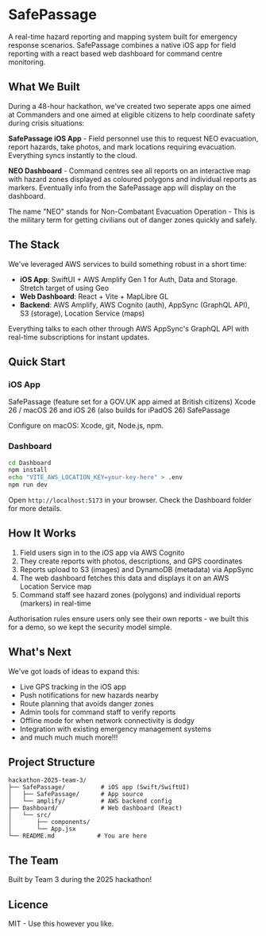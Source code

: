 # SafePassage

A real-time hazard reporting and mapping system built for emergency response scenarios. SafePassage combines a native iOS app for field reporting with a react based web dashboard for command centre monitoring.

## What We Built

During a 48-hour hackathon, we've created two seperate apps one aimed at Commanders and one aimed at eligible citizens to help coordinate safety during crisis situations:

**SafePassage iOS App** - Field personnel use this to request NEO evacuation, report hazards, take photos, and mark locations requiring evacuation. Everything syncs instantly to the cloud.

**NEO Dashboard** - Command centres see all reports on an interactive map with hazard zones displayed as coloured polygons and individual reports as markers. Eventually info from the SafePassage app will display on the dashboard.

The name "NEO" stands for Non-Combatant Evacuation Operation - This is the military term for getting civilians out of danger zones quickly and safely.

## The Stack

We've leveraged AWS services to build something robust in a short time:

- **iOS App**: SwiftUI + AWS Amplify Gen 1 for Auth, Data and Storage. Stretch target of using Geo
- **Web Dashboard**: React + Vite + MapLibre GL
- **Backend**: AWS Amplify, AWS Cognito (auth), AppSync (GraphQL API), S3 (storage), Location Service (maps)

Everything talks to each other through AWS AppSync's GraphQL API with real-time subscriptions for instant updates.

## Quick Start

### iOS App


SafePassage (feature set for a GOV.UK app aimed at British citizens)
Xcode 26 / macOS 26 and iOS 26 (also builds for iPadOS 26)
SafePassage

Configure on macOS: Xcode, git, Node.js, npm.


### Dashboard

```bash
cd Dashboard
npm install
echo "VITE_AWS_LOCATION_KEY=your-key-here" > .env
npm run dev
```

Open `http://localhost:5173` in your browser. Check the Dashboard folder for more details.

## How It Works

1. Field users sign in to the iOS app via AWS Cognito
2. They create reports with photos, descriptions, and GPS coordinates
3. Reports upload to S3 (images) and DynamoDB (metadata) via AppSync
4. The web dashboard fetches this data and displays it on an AWS Location Service map
5. Command staff see hazard zones (polygons) and individual reports (markers) in real-time

Authorisation rules ensure users only see their own reports - we built this for a demo, so we kept the security model simple.

## What's Next

We've got loads of ideas to expand this:

- Live GPS tracking in the iOS app
- Push notifications for new hazards nearby
- Route planning that avoids danger zones
- Admin tools for command staff to verify reports
- Offline mode for when network connectivity is dodgy
- Integration with existing emergency management systems
- and much much much more!!!

## Project Structure

```
hackathon-2025-team-3/
├── SafePassage/          # iOS app (Swift/SwiftUI)
│   ├── SafePassage/      # App source
│   └── amplify/          # AWS backend config
├── Dashboard/            # Web dashboard (React)
│   └── src/
│       ├── components/
│       └── App.jsx
└── README.md            # You are here
```

## The Team

Built by Team 3 during the 2025 hackathon!

## Licence

MIT - Use this however you like. 

